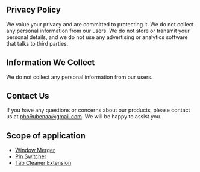 ## Privacy Policy

We value your privacy and are committed to protecting it. We do not collect any personal information from our users. We do not store or transmit your personal details, and we do not use any advertising or analytics software that talks to third parties.

## Information We Collect

We do not collect any personal information from our users.

## Contact Us

If you have any questions or concerns about our products, please contact us at pho9ubenaa@gmail.com. We will be happy to assist you.

## Scope of application
* [Window Merger](https://chromewebstore.google.com/detail/window-merger/fijodggmkbkjcmlpkpahjpepngppdppb)
* [Pin Switcher](https://chromewebstore.google.com/detail/pin-switcher/egegfclbklldhldifonojknjpbobgjjh)
* [Tab Cleaner Extension](https://chrome.google.com/webstore/detail/tab-cleaner-extension/lbechddallmndemekdkfkmfjcbloehco)
